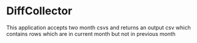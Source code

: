 # DiffCollector
This application accepts two month csvs and returns an output csv which contains rows which are in current month but not in previous month
